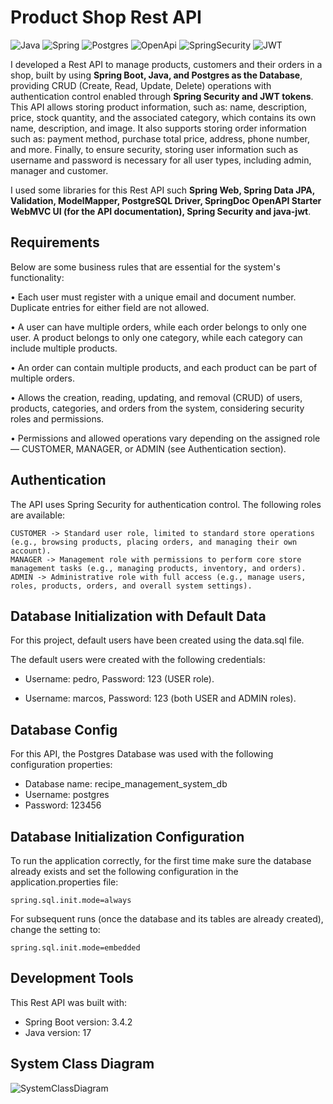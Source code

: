 # Product Shop Rest API
![Java](https://img.shields.io/badge/Java-ED8B00?style=for-the-badge&logo=openjdk&logoColor=white) ![Spring](https://img.shields.io/badge/Spring-6DB33F?style=for-the-badge&logo=Spring&logoColor=white)  ![Postgres](https://img.shields.io/badge/PostgreSQL-316192?style=for-the-badge&logo=postgresql&logoColor=white) ![OpenApi](https://img.shields.io/badge/Docs-OpenAPI-success?style=for-the-badge&logo=swagger)
![SpringSecurity](https://img.shields.io/badge/Spring_Security-6DB33F?style=for-the-badge&logo=Spring-Security&logoColor=white) ![JWT](https://img.shields.io/badge/JWT-323330?style=for-the-badge&logo=json-web-tokens&logoColor=pink)

I developed a Rest API to manage products, customers and their orders in a shop, built by using **Spring Boot, Java, and Postgres as the Database**, providing CRUD (Create, Read, Update, Delete) operations with authentication control enabled through **Spring Security and JWT tokens**. This API allows storing product information, such as: name, description, price, stock quantity, and the associated category, which contains its own name, description, and image. It also supports storing order information such as: payment method, purchase total price, address, phone number, and more. Finally, to ensure security, storing user information such as username and password is necessary for all user types, including admin, manager and customer.

I used some libraries for this Rest API such **Spring Web, Spring Data JPA, Validation, ModelMapper, PostgreSQL Driver, SpringDoc OpenAPI Starter WebMVC UI (for the API documentation), Spring Security and java-jwt**.

## Requirements

Below are some business rules that are essential for the system's functionality:

• Each user must register with a unique email and document number. Duplicate entries for either field are not allowed.

• A user can have multiple orders, while each order belongs to only one user. A product belongs to only one category, while each category can include multiple products.

• An order can contain multiple products, and each product can be part of multiple orders.

• Allows the creation, reading, updating, and removal (CRUD) of users, products, categories, and orders from the system, considering security roles and permissions.

• Permissions and allowed operations vary depending on the assigned role — CUSTOMER, MANAGER, or ADMIN (see Authentication section).

## Authentication
The API uses Spring Security for authentication control. The following roles are available:

```
CUSTOMER -> Standard user role, limited to standard store operations (e.g., browsing products, placing orders, and managing their own account).
MANAGER -> Management role with permissions to perform core store management tasks (e.g., managing products, inventory, and orders). 
ADMIN -> Administrative role with full access (e.g., manage users, roles, products, orders, and overall system settings).
```

## Database Initialization with Default Data
For this project, default users have been created using the data.sql file.

The default users were created with the following credentials:

- Username: pedro, Password: 123 (USER role).

- Username: marcos, Password: 123 (both USER and ADMIN roles).

## Database Config
For this API, the Postgres Database was used with the following configuration properties: 

- Database name: recipe_management_system_db
- Username: postgres
- Password: 123456

## Database Initialization Configuration
To run the application correctly, for the first time make sure the database already exists and set the following configuration in the application.properties file:

```
spring.sql.init.mode=always
```

For subsequent runs (once the database and its tables are already created), change the setting to:

```
spring.sql.init.mode=embedded
```

## Development Tools
This Rest API was built with:

- Spring Boot version: 3.4.2
- Java version: 17

## System Class Diagram

![SystemClassDiagram](https://github.com/user-attachments/assets/981d652c-583b-49a2-9253-e7ddabe82490)



